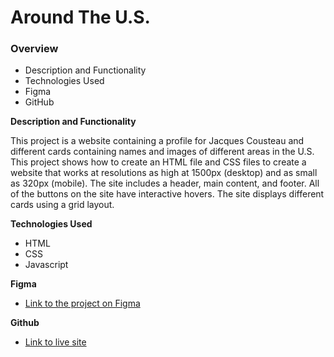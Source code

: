 # Around The U.S.

### Overview

- Description and Functionality
- Technologies Used
- Figma
- GitHub

**Description and Functionality**

This project is a website containing a profile for Jacques Cousteau and different cards containing names and images of different areas in the U.S. This project shows how to create an HTML file and CSS files to create a website that works at resolutions as high at 1500px (desktop) and as small as 320px (mobile). The site includes a header, main content, and footer. All of the buttons on the site have interactive hovers. The site displays different cards using a grid layout.

**Technologies Used**

- HTML
- CSS
- Javascript

**Figma**

- [Link to the project on Figma](https://www.figma.com/file/ii4xxsJ0ghevUOcssTlHZv/Sprint-3%3A-Around-the-US?node-id=0%3A1)

**Github**

- [Link to live site](https://marcofernstaedt.github.io/se_project_aroundtheus/)
